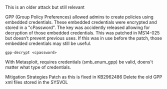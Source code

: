 This is an older attack but still relevant

GPP (Group Policy Preferences) allowed admins to create policies using embedded credentials.  These embedded credentials were encrypted and stored in a "cPassword".  The key was accidently released allowing for decryption of those embedded credentials.  This was patched in MS14-025 but doesn't prevent previous uses.  If this was in use before the patch, those embedded credentials may still be useful.

`gpp-decrypt <cpassword>`

With Metasploit, requires credentials (smb_enum_gpp) be valid, doens't matter what type of credentials.  

Mitigation Strategies
	Patch as this is fixed in KB2962486
	Delete the old GPP xml files stored in the SYSVOL